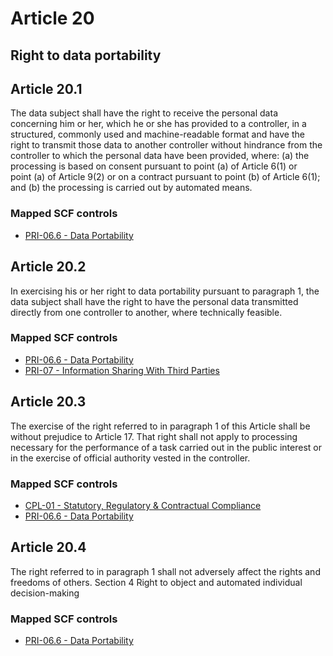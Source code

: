 # Article 20
## Right to data portability

## Article 20.1
The data subject shall have the right to receive the personal data concerning him or her, which he or she has provided to a controller, in a structured, commonly used and machine-readable format and have the right to transmit those data to another controller without hindrance from the controller to which the personal data have been provided, where:
(a) the processing is based on consent pursuant to point (a)  of Article 6(1) or point (a)  of Article 9(2) or on a contract pursuant to point (b)  of Article 6(1); and
(b) the processing is carried out by automated means.

### Mapped SCF controls
- [PRI-06.6 - Data Portability](../scf/pri-066-dataportability.md)
## Article 20.2
In exercising his or her right to data portability pursuant to paragraph 1, the data subject shall have the right to have the personal data transmitted directly from one controller to another, where technically feasible.

### Mapped SCF controls
- [PRI-06.6 - Data Portability](../scf/pri-066-dataportability.md)
- [PRI-07 - Information Sharing With Third Parties](../scf/pri-07-informationsharingwiththirdparties.md)
## Article 20.3
The exercise of the right referred to in paragraph 1 of this Article shall be without prejudice to Article 17\. That right shall not apply to processing necessary for the performance of a task carried out in the public interest or in the exercise of official authority vested in the controller.

### Mapped SCF controls
- [CPL-01 - Statutory, Regulatory & Contractual Compliance](../scf/cpl-01-statutory,regulatory&contractualcompliance.md)
- [PRI-06.6 - Data Portability](../scf/pri-066-dataportability.md)
## Article 20.4
The right referred to in paragraph 1 shall not adversely affect the rights and freedoms of others.
<span class="expanded">Section 4
<span class="bold"><span class="expanded">Right to object and automated individual decision-making

### Mapped SCF controls
- [PRI-06.6 - Data Portability](../scf/pri-066-dataportability.md)